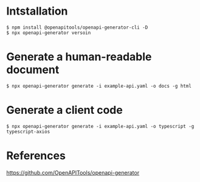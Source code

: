 # Intstallation

```
$ npm install @openapitools/openapi-generator-cli -D
$ npx openapi-generator versoin
```

# Generate a human-readable document

```
$ npx openapi-generator generate -i example-api.yaml -o docs -g html
```

# Generate a client code

```
$ npx openapi-generator generate -i example-api.yaml -o typescript -g typescript-axios
```

# References

https://github.com/OpenAPITools/openapi-generator
